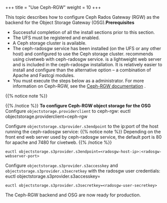 +++
title = "Use Ceph-RGW"
weight = 10
+++

This topic describes how to configure Ceph Rados Gateway (RGW) as the backend for the Object Storage Gateway (OSG).**Prerequisites** 

* Successful completion of all the install sections prior to this section. 
* The UFS must be registered and enabled. 
* A Ceph storage cluster is available. 
* The ceph-radosgw service has been installed (on the UFS or any other host) and configured to use the Ceph storage cluster. recommends using civetweb with ceph-radosgw service. is a lightweight web server and is included in the ceph-radosgw installation. It is relatively easier to install and configure than the alternative option – a combination of Apache and Fastcgi modules. 
* You must execute the steps below as a administrator. 
For more information on Ceph-RGW, see the [Ceph-RGW documentation](http://docs.ceph.com/docs/master/radosgw/) . 


{{% notice note %}}

{{% /notice %}}
**To configure Ceph-RGW object storage for the OSG** Configure `objectstorage.providerclient` to ceph-rgw: 
    euctl objectstorage.providerclient=ceph-rgw

Configure `objectstorage.s3provider.s3endpoint` to the ip:port of the host running the ceph-radosgw service: 
{{% notice note %}}
Depending on the front end web server used by ceph-radosgw service, the default port is 80 for apache and 7480 for civetweb. 
{{% /notice %}}

    euctl objectstorage.s3provider.s3endpoint=<radosgw-host-ip>:<radosgw-webserver-port>

Configure `objectstorage.s3provider.s3accesskey` and `objectstorage.s3provider.s3secretkey` with the radosgw user credentials: 
    euctl objectstorage.s3provider.s3accesskey=<radosgw-user-accesskey>


    euctl objectstorage.s3provider.s3secretkey=<radosgw-user-secretkey>

The Ceph-RGW backend and OSG are now ready for production. 

